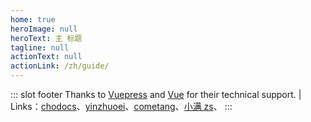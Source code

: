 ```yaml
---
home: true
heroImage: null
heroText: 主 标题
tagline: null
actionText: null
actionLink: /zh/guide/
---
```


::: slot footer
Thanks to [Vuepress]() and [Vue]() for their technical support. | Links：[chodocs](https://chodocs.cn/)、[yinzhuoei](https://www.yinzhuoei.com/)、[cometang](https://blog-1254150235.cos-website.ap-chongqing.myqcloud.com/)、[小满 zs](https://blog.csdn.net/qq1195566313)、[]()
:::

<ClientOnly class="#_mydemo">
  <Home />
</ClientOnly>
